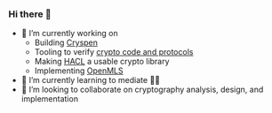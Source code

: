 ### Hi there 👋

- 🔭 I’m currently working on
  - Building [Cryspen]
  - Tooling to verify [crypto code and protocols]
  - Making [HACL] a usable crypto library
  - Implementing [OpenMLS]
- 🌱 I’m currently learning to mediate 🧘🏻
- 👯 I’m looking to collaborate on cryptography analysis, design, and implementation

[OpenMLS]: https://github.com/openmls/openmls/
[HACL]: https://github.com/cryspen/hacl
[crypto code and protocols]: https://github.com/hacspec/hacspec/
[Cryspen]: https://www.cryspen.com/
